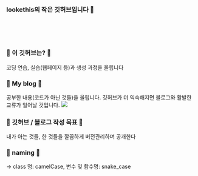 ### lookethis의 작은 깃허브입니다 👋
<br>
<br>
<br>


### 🌱 이 깃허브는? 🌱
코딩 연습, 실습(웹페이지 등)과 생성 과정을 올립니다
<br>

### 🐇 My blog 🐇 
공부한 내용(코드가 아닌 것들)을 올립니다. 깃허브가 더 익숙해지면 블로그와 활발한 교류가 일어날 것입니다.
<a href="https://velog.io/@ibosio"><img src="https://img.shields.io/badge/Velog-3DDC84?style=flat-square&logo=Blogger&logoColor=white"/></a>
<br>

### 🐇 깃허브 / 블로그 작성 목표 🐇
내가 아는 것들, 한 것들을 깔끔하게 버전관리하며 공개한다

### 🐇 naming 🐇
-> class 명: camelCase, 변수 및 함수명: snake_case

<!--
**lookethis/lookethis** is a ✨ _special_ ✨ repository because its `README.md` (this file) appears on your GitHub profile.

Here are some ideas to get you started:
☘️🍀🍁🐔👻🐇
- 🔭 I’m currently working on ...
- 🌱 I’m currently learning ...
- 👯 I’m looking to collaborate on ...
- 🤔 I’m looking for help with ...
- 💬 Ask me about ...
- 📫 How to reach me: ...
- 😄 Pronouns: ...
- ⚡ Fun fact: ...
-->
